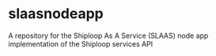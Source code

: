 # slaasnodeapp
A repository for the Shiploop As A Service (SLAAS) node app implementation of the Shiploop services API
